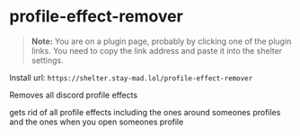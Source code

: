 # profile-effect-remover
> **Note:** You are on a plugin page, probably by clicking one of the plugin links. You need to copy the link address and paste it into the shelter settings.

Install url: `https://shelter.stay-mad.lol/profile-effect-remover`

Removes all discord profile effects

gets rid of all profile effects including the ones around someones profiles and the ones when you open someones profile